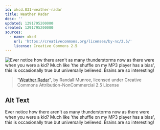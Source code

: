 ```yaml
---
id: xkcd.831-weather-radar
title: Weather Radar
desc: ''
updated: 1291795200000
created: 1291795200000
sources:
  - name: xkcd
    url: 'https://creativecommons.org/licenses/by-nc/2.5/'
    license: Creative Commons 2.5
---
```

![Ever notice how there aren't as many thunderstorms now as there were when you were a kid?  Much like 'the shuffle on my MP3 player has a bias', this is occasionally true but universally believed. Brains are so interesting!](https://imgs.xkcd.com/comics/weather_radar.png)
> "[Weather Radar](https://xkcd.com/831/)", by Randall Munroe, licensed under Creative Commons Attribution-NonCommercial 2.5 License

## Alt Text
Ever notice how there aren't as many thunderstorms now as there were when you were a kid?  Much like 'the shuffle on my MP3 player has a bias', this is occasionally true but universally believed. Brains are so interesting!
